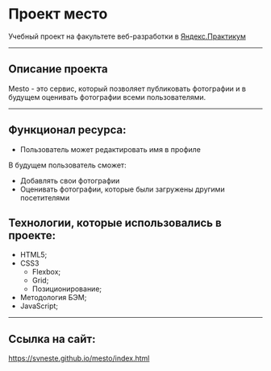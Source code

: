 # Проект место
Учебный проект на факультете веб-разработки в [Яндекс.Практикум](https://www.practikum.yandex.ru)

---
## Описание проекта
Mesto - это сервис, который позволяет публиковать фотографии и в будущем оценивать фотографии всеми пользователями.

---
## Функционал ресурса:
- Пользователь может редактировать имя в профиле

В будущем пользователь сможет:
- Добавлять свои фотографии
- Оценивать фотографии, которые были загружены другими посетителями

## Технологии, которые использовались в проекте:
- HTML5;
- CSS3
  - Flexbox;
  - Grid;
  - Позиционирование;
- Методология БЭМ;
- JavaScript;

---
## Ссылка на сайт:
https://svneste.github.io/mesto/index.html
